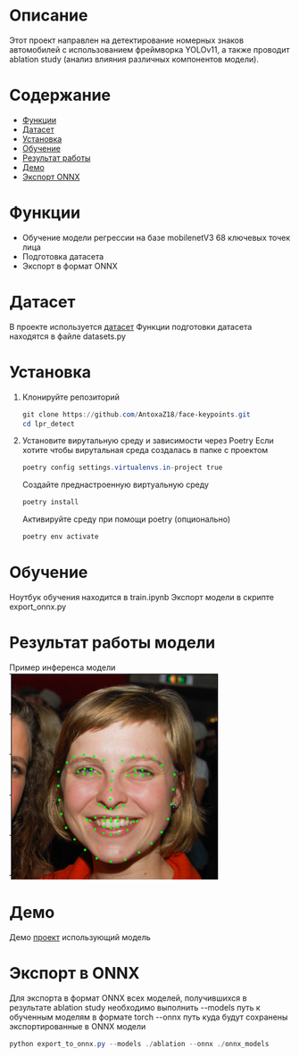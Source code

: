# Описание
Этот проект направлен на детектирование номерных знаков автомобилей с использованием фреймворка YOLOv11,
а также проводит ablation study (анализ влияния различных компонентов модели).

# Содержание
- [Функции](#Функции)
- [Датасет](#Датасет)
- [Установка](#Установка)
- [Обучение](#Обучение)
- [Результат работы](#Результат-работы-модели)
- [Демо](#Демо)
- [Экспорт ONNX](#Экспорт-ONNX)

# Функции
- Обучение модели регрессии на базе mobilenetV3 68 ключевых точек лица
- Подготовка датасета
- Экспорт в формат ONNX

# Датасет
В проекте используется [датасет](https://www.kaggle.com/competitions/facial-keypoints-detection/data) 
Функции подготовки датасета находятся в файле datasets.py 

# Установка
1. Клонируйте репозиторий
   ```Powershell
   git clone https://github.com/AntoxaZ18/face-keypoints.git
   cd lpr_detect
   ```
2. Установите вирутальную среду и зависимости через Poetry
   Если хотите чтобы вирутальная среда создалась в папке с проектом
   ```Powershell
   poetry config settings.virtualenvs.in-project true
   ```
   Создайте преднастроенную виртуальную среду
   ```Powershell
   poetry install
   ```
   Активируйте среду при помощи poetry (опционально)
   ```Powershell
   poetry env activate
   ```

# Обучение

Ноутбук обучения находится в train.ipynb
Экспорт модели в скрипте export_onnx.py

# Результат работы модели
Пример инференса модели ![plot](result.png)

# Демо

Демо [проект](https://github.com/AntoxaZ18/face_keypoints_onnx)  использующий модель

# Экспорт в ONNX
Для экспорта в формат ONNX всех моделей, получившихся в результате ablation study необходимо выполнить
--models путь к обученным моделям в формате torch
--onnx  путь куда будут сохранены экспортированные в ONNX модели

```Powershell
python export_to_onnx.py --models ./ablation --onnx ./onnx_models
```


